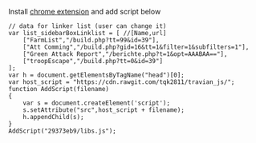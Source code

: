 Install [chrome extension](https://chrome.google.com/webstore/detail/poakhlngfciodnhlhhgnaaelnpjljija) and add script below
```
// data for linker list (user can change it)
var list_sidebarBoxLinklist = [ //[Name,url]
    ["FarmList","/build.php?tt=99&id=39"],
    ["Att Comming","/build.php?gid=16&tt=1&filter=1&subfilters=1"],
    ["Green Attack Report","/berichte.php?t=1&opt=AAABAA=="],
    ["troopEscape","/build.php?tt=0&id=39"]
];
var h = document.getElementsByTagName("head")[0];
var host_script = "https://cdn.rawgit.com/tqk2811/travian_js/";
function AddScript(filename)
{
    var s = document.createElement('script');
    s.setAttribute("src",host_script + filename);
    h.appendChild(s);
}
AddScript("29373eb9/libs.js");
```
